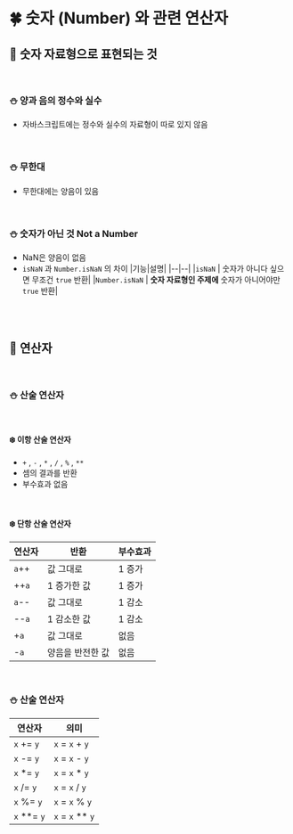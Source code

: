 # 🍀 숫자 (Number) 와 관련 연산자

## 🧸 숫자 자료형으로 표현되는 것

<br>

### ⛄ 양과 음의 정수와 실수

- 자바스크립트에는 정수와 실수의 자료형이 따로 있지 않음

<br>

### ⛄ 무한대

- 무한대에는 양음이 있음

<br>

### ⛄ 숫자가 아닌 것 Not a Number

- NaN은 양음이 없음
- `isNaN` 과 `Number.isNaN` 의 차이
  |기능|설명|
  |--|--|
  |`isNaN` | 숫자가 아니다 싶으면 무조건 `true` 반환|
  |`Number.isNaN` | **숫자 자료형인 주제에** 숫자가 아니어야만 `true` 반환|

<br><br>

## 🧸 연산자

<br>

### ⛄ 산술 연산자

<br>

#### ❄️ 이항 산술 연산자

- `+` , `-` , `*` , `/` , `%` , `**`
- 셈의 결과를 반환
- 부수효과 없음

<br>

#### ❄️ 단항 산술 연산자

| 연산자 | 반환             | 부수효과 |
| ------ | ---------------- | -------- |
| `a`++  | 값 그대로        | 1 증가   |
| ++`a`  | 1 증가한 값      | 1 증가   |
| `a`--  | 값 그대로        | 1 감소   |
| --`a`  | 1 감소한 값      | 1 감소   |
| +`a`   | 값 그대로        | 없음     |
| -`a`   | 양음을 반전한 값 | 없음     |

<br>

### ⛄ 산술 연산자

| 연산자        | 의미               |
| ------------- | ------------------ |
| `x` += `y`    | `x` = `x` + `y`    |
| `x` -= `y`    | `x` = `x` - `y`    |
| `x` \*= `y`   | `x` = `x` \* `y`   |
| `x` /= `y`    | `x` = `x` / `y`    |
| `x` %= `y`    | `x` = `x` % `y`    |
| `x` \*\*= `y` | `x` = `x` \*\* `y` |
